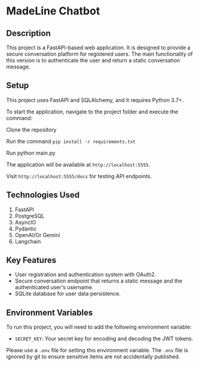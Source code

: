 # MadeLine Chatbot

## Description

This project is a FastAPI-based web application. It is designed to provide a secure conversation platform for registered users. The main functionality of this version is to authenticate the user and return a static conversation message.

## Setup

This project uses FastAPI and SQLAlchemy, and it requires Python 3.7+.

To start the application, navigate to the project folder and execute the command:

Clone the repository

Run the command `pip install -r requirements.txt`

Run
python main.py

The application will be available at `http://localhost:5555`.

Visit `http://localhost:5555/docs` for testing API endpoints.

## Technologies Used
1. FastAPI 
2. PostgreSQL
3. AsyncIO
4. Pydantic
5. OpenAI/Or Gemini
6. Langchain

## Key Features

- User registration and authentication system with OAuth2.
- Secure conversation endpoint that returns a static message and the authenticated user's username.
- SQLite database for user data persistence.

## Environment Variables

To run this project, you will need to add the following environment variable:

- `SECRET_KEY`: Your secret key for encoding and decoding the JWT tokens.

Please use a `.env` file for setting this environment variable. The `.env` file is ignored by git to ensure sensitive items are not accidentally published.
